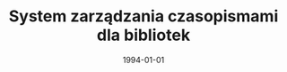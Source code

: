 ---
# Documentation: https://wowchemy.com/docs/managing-content/

title: System zarządzania czasopismami dla bibliotek
subtitle: ''
summary: ''
authors:
- kazienko
- Bogdan Trawiński
tags: []
categories: []
date: '1994-01-01'
lastmod: 2022-10-07T05:47:02Z
featured: false
draft: false

# Featured image
# To use, add an image named `featured.jpg/png` to your page's folder.
# Focal points: Smart, Center, TopLeft, Top, TopRight, Left, Right, BottomLeft, Bottom, BottomRight.
image:
  caption: ''
  focal_point: ''
  preview_only: false

# Projects (optional).
#   Associate this post with one or more of your projects.
#   Simply enter your project's folder or file name without extension.
#   E.g. `projects = ["internal-project"]` references `content/project/deep-learning/index.md`.
#   Otherwise, set `projects = []`.
projects: []
publishDate: '2022-10-07T05:47:00.961180Z'
publication_types:
- '1'
abstract: ''
publication: "*Infogryf '94. Materiały konferencyjne, Kołobrzeg, październik 1994.\
  \ T. 2.*"
---